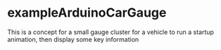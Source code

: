 # exampleArduinoCarGauge
This is a concept for a small gauge cluster for a vehicle to run a startup animation, then display some key information 
